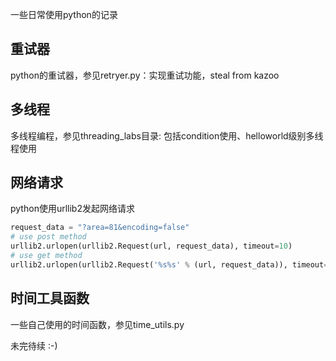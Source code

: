一些日常使用python的记录

## 重试器

python的重试器，参见retryer.py：实现重试功能，steal from kazoo

## 多线程

多线程编程，参见threading_labs目录: 包括condition使用、helloworld级别多线程使用

## 网络请求

python使用urllib2发起网络请求

```py
request_data = "?area=81&encoding=false"
# use post method
urllib2.urlopen(urllib2.Request(url, request_data), timeout=10)
# use get method
urllib2.urlopen(urllib2.Request('%s%s' % (url, request_data)), timeout=10)
```

## 时间工具函数

一些自己使用的时间函数，参见time_utils.py

未完待续 :-)
